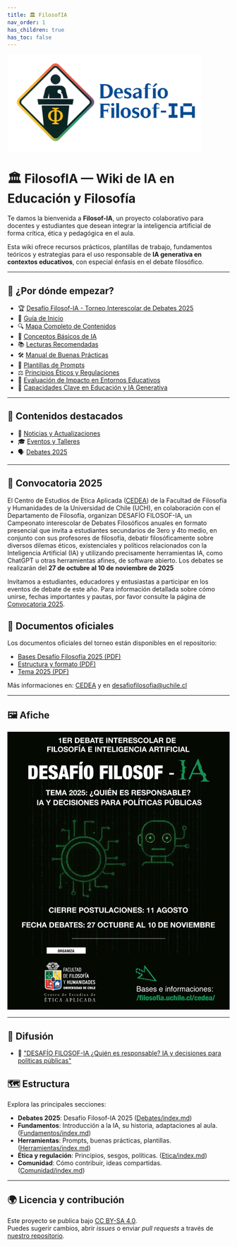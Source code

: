 ```yaml
---
title: 🏛️ FilosofIA
nav_order: 1
has_children: true
has_toc: false
---
```


<p align="left">
  <img src="./assets/images/Desafio-Filosof-IA.png" 
       alt="Desafío Filosofía" 
       style="max-height: 220px; width: auto;">
</p>

# 🏛️ FilosofIA — Wiki de IA en Educación y Filosofía

Te damos la bienvenida a **Filosof-IA**, un proyecto colaborativo para docentes y estudiantes que desean integrar la inteligencia artificial de forma crítica, ética y pedagógica en el aula.

Esta wiki ofrece recursos prácticos, plantillas de trabajo, fundamentos teóricos y estrategias para el uso responsable de **IA generativa en contextos educativos**, con especial énfasis en el debate filosófico.

---

## 🧭 ¿Por dónde empezar?

- 🏆 [Desafío Filosof-IA - Torneo Interescolar de Debates 2025](Debates/index.md)
- 📘 [Guía de Inicio](Guia-de-Inicio.md)
- 🔍 [Mapa Completo de Contenidos](Mapa-Completo-de-Contenidos.md)
- 🤖 [Conceptos Básicos de IA](Fundamentos/Conceptos-basicos-IA.md)
- 📚 [Lecturas Recomendadas](Biblioteca/Lecturas-Recomendadas.md)
- 🛠️ [Manual de Buenas Prácticas](Herramientas/Manual-de-Buenas-Practicas.md)
- 🧩 [Plantillas de Prompts](Herramientas/Plantillas-de-Prompts.md)
- ⚖️ [Principios Éticos y Regulaciones](Etica/Principios-Eticos-y-Regulaciones.md)
- 🧮 [Evaluación de Impacto en Entornos Educativos](Etica/Evaluacion-de-Impacto.md)
- 🎯 [Capacidades Clave en Educación y IA Generativa](Etica/Capacidades-Clave-Educacion-IA.md)

---

## 📢 Contenidos destacados

- 📝 [Noticias y Actualizaciones](Comunidad/Noticias-Actualizaciones.md)
- 🎓 [Eventos y Talleres](Comunidad/Eventos-Talleres.md)
- 🗣️ [Debates 2025](Debates/index.md)

---

## 📢 Convocatoria 2025

El Centro de Estudios de Etica Aplicada ([CEDEA](https://filosofia.uchile.cl/cedea/)) de la Facultad de Filosofía y Humanidades de la Universidad de Chile (UCH), en colaboración con el Departamento de Filosofía, organizan DESAFÍO FILOSOF-IA, un Campeonato interescolar de Debates Filosóficos anuales en formato presencial que invita a estudiantes secundarios de 3ero y 4to medio, en conjunto con sus profesores de filosofía, debatir filosóficamente sobre diversos dilemas éticos, existenciales y políticos relacionados con la Inteligencia Artificial (IA) y utilizando precisamente herramientas IA, como ChatGPT u otras herramientas afines, de software abierto. Los debates se realizarán del **27 de octubre al 10 de noviembre de 2025**

Invitamos a estudiantes, educadores y entusiastas a participar en los eventos de debate de este año. Para información detallada sobre cómo unirse, fechas importantes y pautas, por favor consulte la página de [Convocatoria 2025](./Debates/2025/Convocatoria-2025.md).

## 📑 Documentos oficiales

Los documentos oficiales del torneo están disponibles en el repositorio:

- [Bases Desafío Filosofía 2025 (PDF)](./Debates/2025/Bases_Desafio_FilosofIA_2025.pdf)  
- [Estructura y formato (PDF)](./Debates/2025/Estructura_y_formato_2025.pdf)  
- [Tema 2025 (PDF)](./Debates/2025/Tema_2025.pdf)

Más informaciones en: [CEDEA](https://filosofia.uchile.cl/cedea/) y en desafiofilosofia@uchile.cl

---

## 🖼️ Afiche

![Imagen oficial del Desafío Filosof-IA 2025](./Debates/2025/Imagen_Oficial_Desafio_FilosofIA_2025.png)

---

## 📰 Difusión

- 📝 ["DESAFÍO FILOSOF-IA ¿Quién es responsable? IA y decisiones para políticas públicas"](https://filosofia.uchile.cl/noticias/230430/desafio-filosof-ia)

## 🗺️ Estructura

Explora las principales secciones:

- **Debates 2025**: Desafío Filosof-IA 2025 ([Debates/index.md](Debates/index.md)) 
- **Fundamentos**: Introducción a la IA, su historia, adaptaciones al aula. ([Fundamentos/index.md](Fundamentos/index.md))
- **Herramientas**: Prompts, buenas prácticas, plantillas. ([Herramientas/index.md](Herramientas/index.md))
- **Ética y regulación**: Principios, sesgos, políticas. ([Etica/index.md](Etica/index.md))
- **Comunidad**: Cómo contribuir, ideas compartidas. ([Comunidad/index.md](Comunidad/index.md))

---

## 🌍 Licencia y contribución

Este proyecto se publica bajo [CC BY-SA 4.0](https://creativecommons.org/licenses/by-sa/4.0/).  
Puedes sugerir cambios, abrir *issues* o enviar *pull requests* a través de [nuestro repositorio](https://github.com/a-lfre-do/Filosof-IA).
